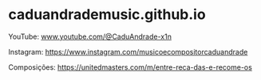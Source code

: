 # caduandrademusic.github.io

YouTube: www.youtube.com/@CaduAndrade-x1n

Instagram: https://www.instagram.com/musicoecompositorcaduandrade 

Composições: https://unitedmasters.com/m/entre-reca-das-e-recome-os

